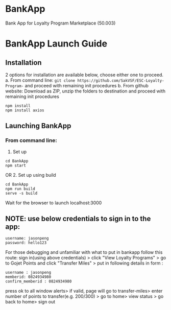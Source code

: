 # BankApp
Bank App for Loyalty Program Marketplace (50.003)
# BankApp Launch Guide

## Installation
2 options for installation are available below, choose either one to proceed.
a. From command line: ```git clone https://github.com/SakVSF/ESC-Loyalty-Program-``` and proceed with remaining init procedures
b. From github website: Download as ZIP, unzip the folders to destination and proceed with remaining init procedures

```
npm install
npm install axios
```

## Launching BankApp
### From command line: 
1. Set up
```
cd BankApp
npm start
```
OR 
2. Set up using build
```
cd BankApp
npm run build
serve -s build
```
Wait for the browser to launch localhost:3000 

## NOTE: use below credentials to sign in to the app:
```
username: jasonpeng
password: hello123
```

For those debugging and unfamiliar with what to put in bankapp follow this route: 
sign in(using above credentials) > click "View Loyalty Programs" > go to Gojet Points and click "Transfer Miles" > put in following details in form :
```
username : jasonpeng
memberid: 0824934980
confirm_memberid : 0824934980
```
press ok to all window alerts> if valid, page will go to transfer-miles>  enter number of points to transfer(e.g. 200/300) > go to home> view status > go back to home> sign out
